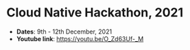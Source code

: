 # Cloud Native Hackathon, 2021

- **Dates**: 9th - 12th December, 2021
- **Youtube link**: https://youtu.be/O_Zd63Uf-_M
